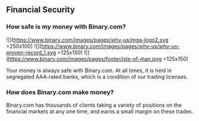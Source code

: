 ## Financial Security

### How safe is my money with Binary.com?

![](https://www.binary.com/images/pages/why-us/mga-logo2.svg =250x100)
![](https://www.binary.com/images/pages/why-us/why-us-proven-record_1.svg =125x150)
![](https://www.binary.com/images/pages/footer/isle-of-man.png =125x150)

Your money is always safe with Binary.com. At all times, it is held in segregated AAA-rated banks, which is a condition of our trading licenses.

### How does Binary.com make money?

Binary.com has thousands of clients taking a variety of positions on the financial markets at any one time, and earns a small margin on these trades.